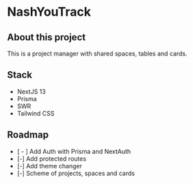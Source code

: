 # NashYouTrack

## About this project

This is a project manager with shared spaces, tables and cards.

## Stack

- NextJS 13
- Prisma
- SWR
- Tailwind CSS

## Roadmap

- [ - ] Add Auth with Prisma and NextAuth
- [-] Add protected routes
- [-] Add theme changer
- [-] Scheme of projects, spaces and cards
